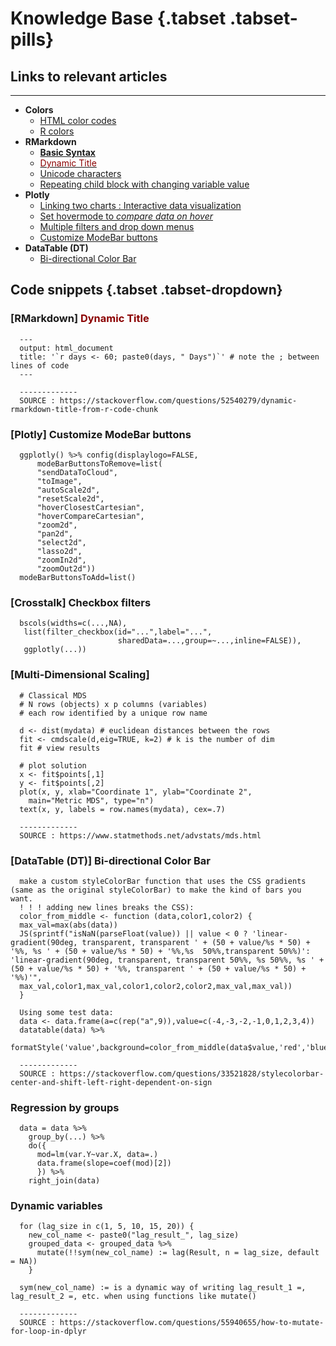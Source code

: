 **Knowledge Base** {.tabset .tabset-pills}
================

## Links to relevant articles

-----

* **Colors**
  + [HTML color codes](https://htmlcolorcodes.com/)
  + [R colors](http://www.stat.columbia.edu/~tzheng/files/Rcolor.pdf)
* **RMarkdown**
  + [**Basic Syntax**](https://www.markdownguide.org/basic-syntax/)
  + [<span style="color:DarkRed">Dynamic Title</span>](https://stackoverflow.com/questions/52540279/dynamic-rmarkdown-title-from-r-code-chunk)
  + [Unicode characters](https://jrgraphix.net/r/Unicode)
  + [Repeating child block with changing variable value](https://gist.github.com/rmoff/a043676a2f084b81a434)
* **Plotly**
  + [Linking two charts : Interactive data visualization](https://s3.amazonaws.com/assets.datacamp.com/production/course_7193/slides/chapter3.pdf)
  + [Set hovermode to *compare data on hover*](https://stackoverflow.com/questions/46730394/r-set-plotly-hovermode-to-compare-data-on-hover)
  + [Multiple filters and drop down menus](https://stackoverflow.com/questions/51718742/multiple-filters-and-drop-down-menus-for-plotly-in-r)
  + [Customize ModeBar buttons](https://stackoverflow.com/questions/37437808/how-to-custom-or-display-modebar-in-plotly)
* **DataTable (DT)**
  + [Bi-directional Color Bar](https://stackoverflow.com/questions/33521828/stylecolorbar-center-and-shift-left-right-dependent-on-sign)


## Code snippets  {.tabset .tabset-dropdown}

### [RMarkdown] <span style="color:DarkRed">Dynamic Title</span>

      ---
      output: html_document
      title: '`r days <- 60; paste0(days, " Days")`' # note the ; between lines of code
      ---
      
      -------------
      SOURCE : https://stackoverflow.com/questions/52540279/dynamic-rmarkdown-title-from-r-code-chunk


### [Plotly] Customize ModeBar buttons

      ggplotly() %>% config(displaylogo=FALSE,  
          modeBarButtonsToRemove=list(  
          "sendDataToCloud",  
          "toImage",  
          "autoScale2d",  
          "resetScale2d",  
          "hoverClosestCartesian",  
          "hoverCompareCartesian",
          "zoom2d",
          "pan2d",
          "select2d",
          "lasso2d",
          "zoomIn2d",
          "zoomOut2d"))  
      modeBarButtonsToAdd=list()
 

### [Crosstalk] Checkbox filters

      bscols(widths=c(...,NA),
       list(filter_checkbox(id="...",label="...",
                            sharedData=...,group=~...,inline=FALSE)),
       ggplotly(...))


### [Multi-Dimensional Scaling]

      # Classical MDS
      # N rows (objects) x p columns (variables)
      # each row identified by a unique row name

      d <- dist(mydata) # euclidean distances between the rows
      fit <- cmdscale(d,eig=TRUE, k=2) # k is the number of dim
      fit # view results

      # plot solution
      x <- fit$points[,1]
      y <- fit$points[,2]
      plot(x, y, xlab="Coordinate 1", ylab="Coordinate 2",
        main="Metric MDS", type="n")
      text(x, y, labels = row.names(mydata), cex=.7)
      
      -------------
      SOURCE : https://www.statmethods.net/advstats/mds.html


### [DataTable (DT)] Bi-directional Color Bar

      make a custom styleColorBar function that uses the CSS gradients (same as the original styleColorBar) to make the kind of bars you want.
      ! ! ! adding new lines breaks the CSS):
      color_from_middle <- function (data,color1,color2) {
      max_val=max(abs(data))
      JS(sprintf("isNaN(parseFloat(value)) || value < 0 ? 'linear-gradient(90deg, transparent, transparent ' + (50 + value/%s * 50) + '%%, %s ' + (50 + value/%s * 50) + '%%,%s  50%%,transparent 50%%)': 'linear-gradient(90deg, transparent, transparent 50%%, %s 50%%, %s ' + (50 + value/%s * 50) + '%%, transparent ' + (50 + value/%s * 50) + '%%)'",
      max_val,color1,max_val,color1,color2,color2,max_val,max_val))
      }
      
      Using some test data:
      data <- data.frame(a=c(rep("a",9)),value=c(-4,-3,-2,-1,0,1,2,3,4))
      datatable(data) %>%
      formatStyle('value',background=color_from_middle(data$value,'red','blue'))
      
      -------------
      SOURCE : https://stackoverflow.com/questions/33521828/stylecolorbar-center-and-shift-left-right-dependent-on-sign


### Regression by groups

      data = data %>%
        group_by(...) %>%
        do({
          mod=lm(var.Y~var.X, data=.)
          data.frame(slope=coef(mod)[2])
          }) %>%
        right_join(data)

### Dynamic variables

      for (lag_size in c(1, 5, 10, 15, 20)) {
        new_col_name <- paste0("lag_result_", lag_size)
        grouped_data <- grouped_data %>%
          mutate(!!sym(new_col_name) := lag(Result, n = lag_size, default = NA))
        }
      
      sym(new_col_name) := is a dynamic way of writing lag_result_1 =, lag_result_2 =, etc. when using functions like mutate()
      
      -------------
      SOURCE : https://stackoverflow.com/questions/55940655/how-to-mutate-for-loop-in-dplyr
